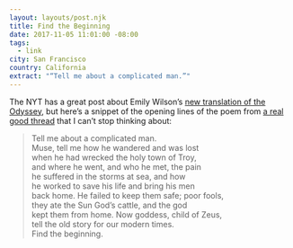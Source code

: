 ```yaml
---
layout: layouts/post.njk
title: Find the Beginning
date: 2017-11-05 11:01:00 -08:00
tags:
  - link
city: San Francisco
country: California
extract: "“Tell me about a complicated man.”"
---
```


The NYT has a great post about Emily Wilson’s [new translation of the Odyssey](https://www.nytimes.com/2017/11/02/magazine/the-first-woman-to-translate-the-odyssey-into-english.html), but here’s a snippet of the opening lines of the poem from [a real good thread](https://twitter.com/catacalypto/status/926359329887764481) that I can’t stop thinking about:

> Tell me about a complicated man.  
> Muse, tell me how he wandered and was lost  
> when he had wrecked the holy town of Troy,  
> and where he went, and who he met, the pain  
> he suffered in the storms at sea, and how  
> he worked to save his life and bring his men  
> back home. He failed to keep them safe; poor fools,  
> they ate the Sun God’s cattle, and the god  
> kept them from home. Now goddess, child of Zeus,  
> tell the old story for our modern times.  
> Find the beginning.
